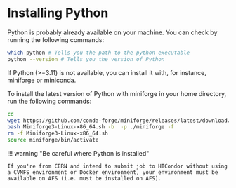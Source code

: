 # Installing Python

Python is probably already available on your machine. You can check by running the following commands:

```bash
which python # Tells you the path to the python executable
python --version # Tells you the version of Python
```

If Python (>=3.11) is not available, you can install it with, for instance, miniforge or miniconda.

To install the latest version of Python with miniforge in your home directory, run the following commands:

```bash
cd
wget https://github.com/conda-forge/miniforge/releases/latest/download/Miniforge3-Linux-x86_64.sh
bash Miniforge3-Linux-x86_64.sh -b  -p ./miniforge -f
rm -f Miniforge3-Linux-x86_64.sh
source miniforge/bin/activate
```

!!! warning "Be careful where Python is installed"

    If you're from CERN and intend to submit job to HTCondor without using a CVMFS environment or Docker environment, your environment must be available on AFS (i.e. must be installed on AFS).
